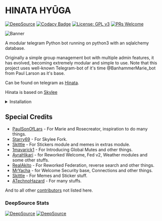 # HINATA HYŪGA

[![DeepSource](https://static.deepsource.io/deepsource-badge-light-mini.svg)](https://deepsource.io/gh/SA7ANI/HinataHyuga/?ref=repository-badge)
[![Codacy Badge](https://api.codacy.com/project/badge/Grade/223b5710f2fa41d58775094ee65b6957)](https://app.codacy.com/gh/SA7ANI/HinataHyuga?utm_source=github.com&utm_medium=referral&utm_content=SA7ANI/HinataHyuga&utm_campaign=Badge_Grade)
[![License: GPL v3](https://img.shields.io/badge/License-GPLv3-blue.svg)](https://www.gnu.org/licenses/gpl-3.0)
[![PRs Welcome](https://img.shields.io/badge/PRs-welcome-brightgreen.svg?style=flat-square)](http://makeapullrequest.com)

![Banner](https://telegra.ph/file/2c548ad69c6129e2f97c6.jpg)

A modular telegram Python bot running on python3 with an sqlalchemy database.

Originally a simple group management bot with multiple admin features, it has evolved, becoming extremely modular and 
simple to use. Note that this project uses well-known Telegram-bot of it's time @BanhammerMarie_bot from Paul Larson as it's base.

Can be found on telegram as [Hinata](https://t.me/HyugaHinataBot).

Hinata is based on [Skylee](https://github.com/starry69/skyleebot)

<details>
  <summary>Installation</summary>

## Starting the bot

Once you've setup your database and your configuration (see below) is complete, simply run:

`python3 -m hinata`

## Setting up the bot (Read this before trying to use!)

Please make sure to use python3.6, as I cannot guarantee everything will work as expected on older python versions!
This is because markdown parsing is done by iterating through a dict, which are ordered by default in 3.6.

### Configuration

There are two possible ways of configuring your bot: a config.py file, or ENV variables.

The prefered version is to use a `config.py` file, as it makes it easier to see all your settings grouped together.
This file should be placed in your `hinata` folder, alongside the `__main__.py` file . 
This is where your bot token will be loaded from, as well as your database URI (if you're using a database), and most of 
your other settings.

It is recommended to import sample_config and extend the Config class, as this will ensure your config contains all 
defaults set in the sample_config, hence making it easier to upgrade.

An example `config.py` file could be:
```
from hinata.sample_config import Config


class Development(Config):
    OWNER_ID =  834309762 # my telegram ID
    OWNER_USERNAME = "SA7ANI"  # my telegram username
    API_KEY = "your bot api key"  # my api key, as provided by the botfather
    SQLALCHEMY_DATABASE_URI = 'postgresql://username:password@localhost:5432/database'  # sample db credentials
    MESSAGE_DUMP = '-1234567890' # some group chat that your bot is a member of
    USE_MESSAGE_DUMP = True
    SUDO_USERS = []  # List of id's for users which have sudo access to the bot.
    LOAD = []
    NO_LOAD = []
    TELETHON_HASH = None # for purge stuffs
    TELETHON_ID = None
```

### Python dependencies

Install the necessary python dependencies by moving to the project directory and running:

`pip3 install -r requirements.txt`.

This will install all necessary python packages.

### Database

If you wish to use a database-dependent module (eg: locks, notes, userinfo, users, filters, welcomes),
you'll need to have a database installed on your system. I use postgres, so I recommend using it for optimal compatibility.

In the case of postgres, this is how you would set up a the database on a debian/ubuntu system. Other distributions may vary.

- install postgresql:

`sudo apt-get update && sudo apt-get install postgresql`

- change to the postgres user:

`sudo su - postgres`

- create a new database user (change YOUR_USER appropriately):

`createuser -P -s -e YOUR_USER`

This will be followed by you needing to input your password.

- create a new database table:

`createdb -O YOUR_USER YOUR_DB_NAME`

Change YOUR_USER and YOUR_DB_NAME appropriately.

- finally:

`psql YOUR_DB_NAME -h YOUR_HOST YOUR_USER`

This will allow you to connect to your database via your terminal.
By default, YOUR_HOST should be 0.0.0.0:5432.

You should now be able to build your database URI. This will be:

`sqldbtype://username:pw@hostname:port/db_name`

Replace sqldbtype with whichever db youre using (eg postgres, mysql, sqllite, etc)
repeat for your username, password, hostname (localhost?), port (5432?), and db name.

## Modules
### Setting load order

The module load order can be changed via the `LOAD` and `NO_LOAD` configuration settings.
These should both represent lists.

If `LOAD` is an empty list, all modules in `modules/` will be selected for loading by default.

If `NO_LOAD` is not present, or is an empty list, all modules selected for loading will be loaded.

If a module is in both `LOAD` and `NO_LOAD`, the module will not be loaded - `NO_LOAD` takes priority.

### Creating your own modules

Creating a module has been simplified as much as possible - but do not hesitate to suggest further simplification.

All that is needed is that your .py file be in the modules folder.

To add commands, make sure to import the dispatcher via

`from hinata import dispatcher`.

You can then add commands using the usual

`dispatcher.add_handler()`.

Assigning the `__help__` variable to a string describing this modules' available
commands will allow the bot to load it and add the documentation for
your module to the `/help` command. Setting the `__mod_name__` variable will also allow you to use a nicer, user
friendly name for a module.

The `__migrate__()` function is used for migrating chats - when a chat is upgraded to a supergroup, the ID changes, so 
it is necessary to migrate it in the db.

The `__stats__()` function is for retrieving module statistics, eg number of users, number of chats. This is accessed 
through the `/stats` command, which is only available to the bot owner.

</details>

## Special Credits

* [PaulSonOfLars](https://github.com/PaulSonOfLars) - For Marie and Rosecreator, inspiration to do many things.
* [Starry69](https://github.com/starry69) - For Skylee Fork.
* [Skittle](https://github.com/Skittle) - For Stickers module and memes in extras module.
* [1mavarick1](https://github.com/1maverick1) - For Introducing Global Mutes and other things.
* [AyraHikari](https://github.com/AyraHikari) - for Reworked Welcome, Fed v2, Weather modules and some other stuffs.
* [RealAkito](https://github.com/RealAkito) - For Reworked Federation, reverse search and other things.
* [MrYacha](https://github.com/MrYacha) - for Welcome Security base, Connections and other things.
* [Skittle](https://github.com/Skittle) - For Memes and Sticker stuff.
* [ATechnoHazard](https://github.com/ATechnoHazard) - For many stuffs.

And to all other [contributors](https://github.com/SA7ANI/HinataHyuga/graphs/contributors) not listed here.

### DeepSource Stats

[![DeepSource](https://deepsource.io/gh/SA7ANI/HinataHyuga.svg/?label=active+issues&show_trend=true)](https://deepsource.io/gh/SA7ANI/HinataHyuga/?ref=repository-badge)
[![DeepSource](https://deepsource.io/gh/SA7ANI/HinataHyuga.svg/?label=resolved+issues&show_trend=true)](https://deepsource.io/gh/SA7ANI/HinataHyuga/?ref=repository-badge)